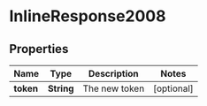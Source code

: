 
# InlineResponse2008

## Properties
Name | Type | Description | Notes
------------ | ------------- | ------------- | -------------
**token** | **String** | The new token |  [optional]



